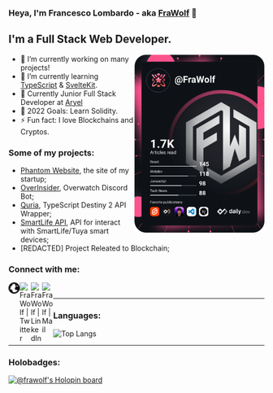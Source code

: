 ### Heya, I'm Francesco Lombardo - aka [FraWolf][website] 👋

## I'm a Full Stack Web Developer.

<div align="left">
  
  <a href="https://api.daily.dev/get?r=FraWolf" target="_blank">
    <img
      width="256"
      align="right"
      src="https://raw.githubusercontent.com/FraWolf/FraWolf/devcard/devcard.svg"
      alt="Francesco Lombardo's DevCard"
    />
  </a>
  
- 🔭 I’m currently working on many projects!
- 🌱 I’m currently learning [TypeScript](https://www.typescriptlang.org/) & [SvelteKit](https://kit.svelte.dev/).
- 💼 Currently Junior Full Stack Developer at [Aryel](https://aryel.io)
- 🥅 2022 Goals: Learn Solidity.
- ⚡ Fun fact: I love Blockchains and Cryptos.

### Some of my projects:
- [Phantom Website](https://phantomsec.dev), the site of my startup;
- [OverInsider](https://top.gg/bot/768147122901876827), Overwatch Discord Bot;
- [Quria](https://www.npmjs.com/package/quria), TypeScript Destiny 2 API Wrapper;
- [SmartLife API](https://tuya-web-api.phantomsec.workers.dev), API for interact with SmartLife/Tuya smart devices;
- [REDACTED] Project Releated to Blockchain;

### Connect with me:

[<img align="left" alt="FraWolf | Website" width="22px" style="fill: red;" src="https://raw.githubusercontent.com/iconic/open-iconic/master/svg/globe.svg" />][website]
[<img align="left" alt="FraWolf | Twitter" width="22px" src="https://cdn.jsdelivr.net/npm/simple-icons@v3/icons/twitter.svg" />][twitter]
[<img align="left" alt="FraWolf | LinkedIn" width="22px" src="https://cdn.jsdelivr.net/npm/simple-icons@v3/icons/linkedin.svg" />][linkedin]
[<img align="left" alt="FraWolf | Mail" width="22px" src="https://cdn.jsdelivr.net/npm/simple-icons@v3/icons/gmail.svg" />][mail]
</div>

<br />

---

### Languages:

![Top Langs](https://github-readme-stats.vercel.app/api/top-langs/?username=frawolf&layout=compact)

---

### Holobadges:

[![@frawolf's Holopin board](https://holopin.io/api/user/board?user=frawolf)](https://holopin.io/@frawolf)

<!-- ---
### What I'm listening:

[![Spotify](https://now-playing.frawolf.it/api/spotify-playing)](https://open.spotify.com/user/8ah613z3pejhnn3uvwhqy8hvb)
-->

[website]: https://frawolf.dev
[twitter]: https://twitter.com/FraWolf__
[linkedin]: https://www.linkedin.com/in/francesco-lombardo-454988163/
[mail]: mailto:frawolf@outlook.it
